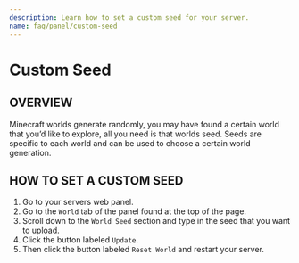 ```yaml
---
description: Learn how to set a custom seed for your server.
name: faq/panel/custom-seed
---
```


# Custom Seed

## OVERVIEW

Minecraft worlds generate randomly, you may have found a certain world that you’d like to explore, all you need is that worlds seed. Seeds are specific to each world and can be used to choose a certain world generation.

## HOW TO SET A CUSTOM SEED

1. Go to your servers web panel.
2. Go to the `World` tab of the panel found at the top of the page.
3. Scroll down to the `World Seed` section and type in the seed that you want to upload.
4. Click the button labeled `Update`.
5. Then click the button labeled `Reset World` and restart your server.
